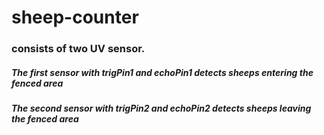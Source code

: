 # sheep-counter
### consists of two UV sensor.
##### The first sensor with trigPin1 and echoPin1 detects sheeps entering the fenced area
##### The second sensor with trigPin2 and echoPin2 detects sheeps leaving the fenced area
